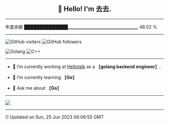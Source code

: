 
<h2 align="center">👋 Hello! I'm 去去.</h2>

---

年度余额    ██████████████▁▁▁▁▁▁▁▁▁▁▁▁▁▁▁▁   48.02 %

---

![GitHub visiters](https://visitor-badge.glitch.me/badge?page_id=zhulingbiezhi.zhulingbiezhi)
![GitHub followers](https://img.shields.io/github/followers/zhulingbiezhi?label=Follow&style=social)

![Golang](https://img.shields.io/badge/-Golang-8fcfd1?style=plastic&logo=Golang)
![C++](https://img.shields.io/badge/-C++-8fcfd1?style=plastic&logo=C++)

---

- 🔭 I’m currently working at [Hellotalk](https://www.hellotalk.com) as a 【**golang backend engineer**】.

- 🌱 I’m currently learning 【**Go**】

- 💬 Ask me about 【**Go**】

---

![](https://github-readme-stats.vercel.app/api?username=zhulingbiezhi&theme=dark)

---

⏰ Updated on Sun, 25 Jun 2023 06:06:55 GMT
